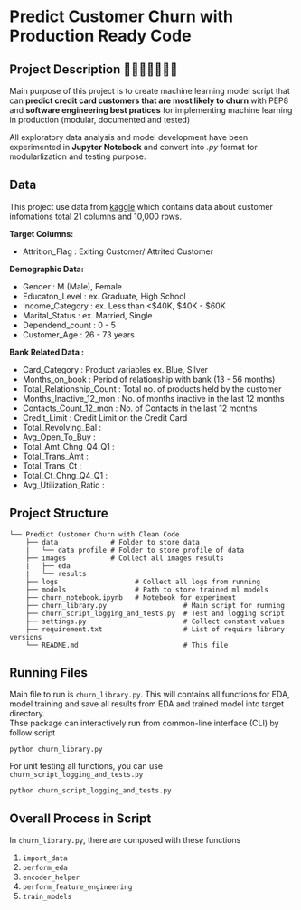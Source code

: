 # Predict Customer Churn with Production Ready Code

## Project Description 👷🏻‍♂️💸🧑🏻‍💻
Main purpose of this project is to create machine learning model script that can **predict credit card customers that are most likely to churn** with PEP8 and **software engineering best pratices** for implementing machine learning in production (modular, documented and tested)

All exploratory data analysis and model development have been experimented  in **Jupyter Notebook** and convert into *.py* format for modularlization and testing purpose.


## Data
This project use data from [kaggle](https://www.kaggle.com/sakshigoyal7/credit-card-customers) which contains data about customer infomations total 21 columns and 10,000 rows. 

**Target Columns:**
- Attrition_Flag : Exiting Customer/ Attrited Customer

**Demographic Data:**
- Gender : M (Male), Female
- Educaton_Level : ex. Graduate, High School
- Income_Category : ex. Less than <$40K, $40K - $60K
- Marital_Status : ex. Married, Single
- Dependend_count : 0 - 5
- Customer_Age : 26 - 73 years

**Bank Related Data :**
- Card_Category : Product variables ex. Blue, Silver
- Months_on_book : Period of relationship with bank (13 - 56 months)
- Total_Relationship_Count : Total no. of products held by the customer
- Months_Inactive_12_mon : No. of months inactive in the last 12 months
- Contacts_Count_12_mon : No. of Contacts in the last 12 months
- Credit_Limit : Credit Limit on the Credit Card
- Total_Revolving_Bal :
- Avg_Open_To_Buy :  
- Total_Amt_Chng_Q4_Q1 : 
- Total_Trans_Amt :
- Total_Trans_Ct : 
- Total_Ct_Chng_Q4_Q1 : 
- Avg_Utilization_Ratio :



## Project Structure
    └── Predict Customer Churn with Clean Code 
        ├── data             # Folder to store data
        |   └── data profile # Folder to store profile of data
        ├── images           # Collect all images results
        |   ├── eda            
        |   └── results       
        ├── logs                   # Collect all logs from running
        ├── models                 # Path to store trained ml models
        ├── churn_notebook.ipynb   # Notebook for experiment
        ├── churn_library.py                   # Main script for running
        ├── churn_script_logging_and_tests.py  # Test and logging script
        ├── settings.py                        # Collect constant values
        ├── requirement.txt                    # List of require library versions
        └── README.md                          # This file

## Running Files
Main file to run is ```churn_library.py```. This will contains all functions for EDA, model training and save all results from EDA and trained model into target directory.<br/>
Thse package can interactively run from common-line interface (CLI) by follow script

``` CLI
python churn_library.py
```
For unit testing all functions, you can use ```churn_script_logging_and_tests.py```
``` CLI
python churn_script_logging_and_tests.py
```

## Overall Process in Script
In ```churn_library.py```, there are composed with these functions

1. ```import_data``` 
2. ```perform_eda```
3. ```encoder_helper```
4. ```perform_feature_engineering```
5. ```train_models``` 
